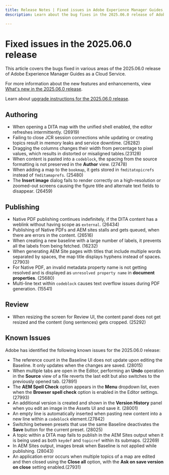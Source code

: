 ```yaml
---
title: Release Notes | Fixed issues in Adobe Experience Manager Guides, 2025.06.0 release
description: Learn about the bug fixes in the 2025.06.0 release of Adobe Experience Manager Guides as a Cloud Service.

---
```

# Fixed issues in the 2025.06.0 release 

This article covers the bugs fixed in various areas of the 2025.06.0 release of Adobe Experience Manager Guides as a Cloud Service.

For more information about the new features and enhancements, view [What's new in the 2025.06.0 release](whats-new-2025-06-0.md).

Learn about [upgrade instructions for the 2025.06.0 release](upgrade-instructions-2025-06-0.md).

## Authoring

- When opening a DITA map with the unified shell enabled, the editor refreshes intermittently. (26919)
- Failing to close JCR session connections while updating or creating topics result in memory leaks and service downtime. (26282)
- Dragging the columns changes their width from percentage to pixel values, which results in distorted or misaligned tables.(23128)
- When content is pasted into a `codeblock`, the spacing from the source formatting is not preserved in the **Author** view. (27478)
- When adding a map to the `bookmap`, it gets stored in `fmditatopicrefs` instead of `fmditamaprefs`. (25480)
- The **Insert image** dialog fails to render correctly on a high-resolution or zoomed-out screens causing the figure title and alternate text fields to disappear. (26459)

## Publishing

- Native PDF publishing continues indefinitely, if the DITA content has a weblink without having scope as `external`. (26434) 
- Publishing of Native PDFs and AEM sites stalls and gets queued, when there are errors in the content. (26516)
- When creating a new baseline with a large number of labels, it prevents all the labels from being fetched. (16232)
- When generating AEM Site pages with titles that include multiple words separated by spaces, the map title displays hyphens instead of spaces. (27903)
- For Native PDF, an invalid metadata property name is not getting resolved and is displayed as `unresolved property name` in **document properties**. (25680)
- Multi-line text within `codeblock` causes text overflow issues during PDF generation. (15541)


## Review

- When resizing the screen for Review UI, the content panel does not get resized and the content (long sentences) gets cropped. (25292)

## Known Issues

Adobe has identified the following known issues for the 2025.06.0 release:

- The reference count in the Baseline UI does not update upon editing the Baseline. It only updates when the changes are saved. (28015)
- When multiple tabs are open in the Editor, performing an **Undo** operation in the **Source** view of a file reverts the last edit but also switches to the previously opened tab. (27891)
- The **AEM Spell Check** option appears in the **Menu** dropdown list, even when the **Browser spell check** option is enabled in the Editor settings. (27993)
- An additional version is created and shown in the **Version History** panel when you edit an image in the Assets UI and save it. (28001) 
- An empty line is automatically inserted when pasting new content into a new line within a `codeblock` element.(27842)
- Switching between presets that use the same Baseline deactivates the **Save** button for the current preset. (28025) 
- A topic within a DITA map fails to publish in the AEM Sites output when it is being used as both `keydef` and `topicref` within its submaps. (22269)
- In AEM Sites output, images break when Baseline is not applied while publishing. (28043)
- An application error occurs when multiple topics of a map are edited and then closed using the **Close all** option, with the **Ask on save version on close** setting enabled.(27931)
